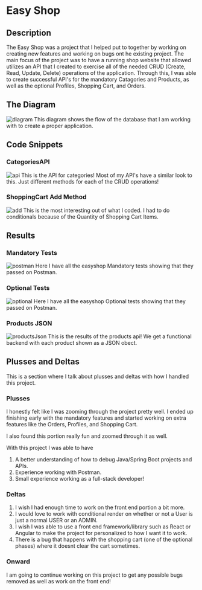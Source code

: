 # Easy Shop
## Description
The Easy Shop was a project that I helped put to together by working on creating new features and working on bugs ont he existing project. The main focus of the project was to have a running shop website that allowed utilizes an API that I created to exercise all of the needed CRUD (Create, Read, Update, Delete) operations of the application. Through this, I was able to create successful API's for the mandatory Catagories and Products, as well as the optional Profiles, Shopping Cart, and Orders.

## The Diagram
![diagram](Diagram.png)
This diagram shows the flow of the database that I am working with to create a proper application.

## Code Snippets
### CategoriesAPI
![api](Categories.png)
This is the API for categories! Most of my API's have a similar look to this. Just different methods for each of the CRUD operations!

### ShoppingCart Add Method
![add](ShoppingCartAdd.png)
This is the most interesting out of what I coded. I had to do conditionals because of the Quantity of Shopping Cart Items.

## Results
### Mandatory Tests
![postman](/capstone-starter/postman/easyshop%20-%20solo.png)
Here I have all the easyshop Mandatory tests showing that they passed on Postman.

### Optional Tests
![optional](/capstone-starter/postman/easyshop-optional-solo.png)
Here I have all the easyshop Optional tests showing that they passed on Postman.

### Products JSON
![productsJson](Products.png)
This is the results of the products api! We get a functional backend with each product shown as a JSON obect.

## Plusses and Deltas
This is a section where I talk about plusses and deltas with how I handled this project.

### Plusses
I honestly felt like I was zooming through the project pretty well. I ended up finishing early with the mandatory features and started working on extra features like the Orders, Profiles, and Shopping Cart.

I also found this portion really fun and zoomed through it as well.

With this project I was able to have 
1. A better understanding of how to debug Java/Spring Boot projects and APIs.
2. Experience working with Postman.
3. Small experience working as a full-stack developer!

### Deltas
1. I wish I had enough time to work on the front end portion a bit more. 
2. I would love to work with conditional render on whether or not a User is just a normal USER or an ADMIN.
3. I wish I was able to use a front end framework/library such as React or Angular to make the project for personalized to how I want it to work.
4. There is a bug that happens with the shopping cart (one of the optional phases) where it doesnt clear the cart sometimes. 

### Onward
I am going to continue working on this project to get any possible bugs removed as well as work on the front end!